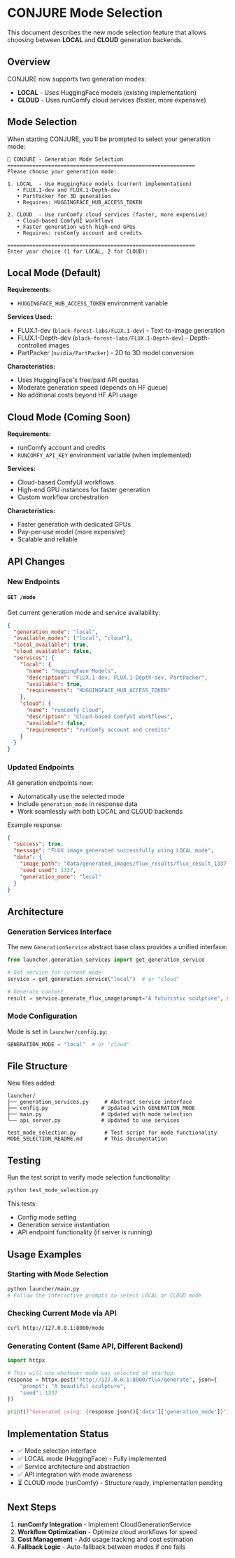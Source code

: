 # CONJURE Mode Selection

This document describes the new mode selection feature that allows choosing between **LOCAL** and **CLOUD** generation backends.

## Overview

CONJURE now supports two generation modes:

- **LOCAL** - Uses HuggingFace models (existing implementation)
- **CLOUD** - Uses runComfy cloud services (faster, more expensive)

## Mode Selection

When starting CONJURE, you'll be prompted to select your generation mode:

```
🚀 CONJURE - Generation Mode Selection
============================================================
Please choose your generation mode:

1. LOCAL  - Use HuggingFace models (current implementation)
   • FLUX.1-dev and FLUX.1-Depth-dev
   • PartPacker for 3D generation
   • Requires: HUGGINGFACE_HUB_ACCESS_TOKEN

2. CLOUD  - Use runComfy cloud services (faster, more expensive)
   • Cloud-based ComfyUI workflows
   • Faster generation with high-end GPUs
   • Requires: runComfy account and credits

============================================================
Enter your choice (1 for LOCAL, 2 for CLOUD):
```

## Local Mode (Default)

**Requirements:**
- `HUGGINGFACE_HUB_ACCESS_TOKEN` environment variable

**Services Used:**
- FLUX.1-dev (`black-forest-labs/FLUX.1-dev`) - Text-to-image generation
- FLUX.1-Depth-dev (`black-forest-labs/FLUX.1-Depth-dev`) - Depth-controlled images
- PartPacker (`nvidia/PartPacker`) - 2D to 3D model conversion

**Characteristics:**
- Uses HuggingFace's free/paid API quotas
- Moderate generation speed (depends on HF queue)
- No additional costs beyond HF API usage

## Cloud Mode (Coming Soon)

**Requirements:**
- runComfy account and credits
- `RUNCOMFY_API_KEY` environment variable (when implemented)

**Services:**
- Cloud-based ComfyUI workflows
- High-end GPU instances for faster generation
- Custom workflow orchestration

**Characteristics:**
- Faster generation with dedicated GPUs
- Pay-per-use model (more expensive)
- Scalable and reliable

## API Changes

### New Endpoints

#### `GET /mode`
Get current generation mode and service availability:

```json
{
  "generation_mode": "local",
  "available_modes": ["local", "cloud"],
  "local_available": true,
  "cloud_available": false,
  "services": {
    "local": {
      "name": "HuggingFace Models",
      "description": "FLUX.1-dev, FLUX.1-Depth-dev, PartPacker",
      "available": true,
      "requirements": "HUGGINGFACE_HUB_ACCESS_TOKEN"
    },
    "cloud": {
      "name": "runComfy Cloud",
      "description": "Cloud-based ComfyUI workflows",
      "available": false,
      "requirements": "runComfy account and credits"
    }
  }
}
```

### Updated Endpoints

All generation endpoints now:
- Automatically use the selected mode
- Include `generation_mode` in response data
- Work seamlessly with both LOCAL and CLOUD backends

Example response:
```json
{
  "success": true,
  "message": "FLUX image generated successfully using LOCAL mode",
  "data": {
    "image_path": "data/generated_images/flux_results/flux_result_1337.png",
    "seed_used": 1337,
    "generation_mode": "local"
  }
}
```

## Architecture

### Generation Services Interface

The new `GenerationService` abstract base class provides a unified interface:

```python
from launcher.generation_services import get_generation_service

# Get service for current mode
service = get_generation_service("local")  # or "cloud"

# Generate content
result = service.generate_flux_image(prompt="A futuristic sculpture", seed=42)
```

### Mode Configuration

Mode is set in `launcher/config.py`:

```python
GENERATION_MODE = "local"  # or "cloud"
```

## File Structure

New files added:
```
launcher/
├── generation_services.py     # Abstract service interface
├── config.py                 # Updated with GENERATION_MODE
├── main.py                   # Updated with mode selection
└── api_server.py             # Updated to use services

test_mode_selection.py         # Test script for mode functionality
MODE_SELECTION_README.md       # This documentation
```

## Testing

Run the test script to verify mode selection functionality:

```bash
python test_mode_selection.py
```

This tests:
- Config mode setting
- Generation service instantiation
- API endpoint functionality (if server is running)

## Usage Examples

### Starting with Mode Selection
```bash
python launcher/main.py
# Follow the interactive prompts to select LOCAL or CLOUD mode
```

### Checking Current Mode via API
```bash
curl http://127.0.0.1:8000/mode
```

### Generating Content (Same API, Different Backend)
```python
import httpx

# This will use whatever mode was selected at startup
response = httpx.post("http://127.0.0.1:8000/flux/generate", json={
    "prompt": "A beautiful sculpture",
    "seed": 1337
})

print(f"Generated using: {response.json()['data']['generation_mode']}")
```

## Implementation Status

- ✅ Mode selection interface
- ✅ LOCAL mode (HuggingFace) - Fully implemented
- ✅ Service architecture and abstraction
- ✅ API integration with mode awareness
- ⏳ CLOUD mode (runComfy) - Structure ready, implementation pending

## Next Steps

1. **runComfy Integration** - Implement CloudGenerationService
2. **Workflow Optimization** - Optimize cloud workflows for speed
3. **Cost Management** - Add usage tracking and cost estimation
4. **Fallback Logic** - Auto-fallback between modes if one fails
